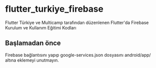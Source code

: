 # flutter_turkiye_firebase

Flutter Türkiye ve Multicamp tarafından düzenlenen Flutter'da Firebase Kurulum ve Kullanım Eğitimi Kodları

## Başlamadan önce

Firebase bağlantısını yapıp google-services.json dosyasını android/app/ altına eklemeyi unutmayın.
